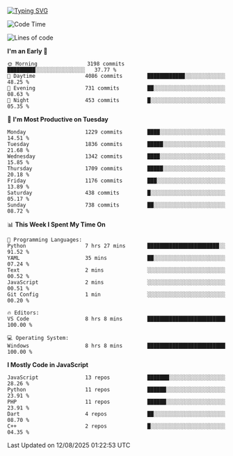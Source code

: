 [![Typing SVG](https://readme-typing-svg.demolab.com?font=Fira+Code&pause=1000&color=F7F7F7&random=false&width=435&lines=Hi+%F0%9F%91%8B%2C+I'm+Rafiu+Sidqi;Junior+Backend+Developer)](https://git.io/typing-svg)
<!--START_SECTION:waka-->
![Code Time](http://img.shields.io/badge/Code%20Time-843%20hrs%2024%20mins-blue)

![Lines of code](https://img.shields.io/badge/From%20Hello%20World%20I%27ve%20Written-2.6%20million%20lines%20of%20code-blue)

**I'm an Early 🐤** 

```text
🌞 Morning                3198 commits        █████████░░░░░░░░░░░░░░░░   37.77 % 
🌆 Daytime                4086 commits        ████████████░░░░░░░░░░░░░   48.25 % 
🌃 Evening                731 commits         ██░░░░░░░░░░░░░░░░░░░░░░░   08.63 % 
🌙 Night                  453 commits         █░░░░░░░░░░░░░░░░░░░░░░░░   05.35 % 
```
📅 **I'm Most Productive on Tuesday** 

```text
Monday                   1229 commits        ████░░░░░░░░░░░░░░░░░░░░░   14.51 % 
Tuesday                  1836 commits        █████░░░░░░░░░░░░░░░░░░░░   21.68 % 
Wednesday                1342 commits        ████░░░░░░░░░░░░░░░░░░░░░   15.85 % 
Thursday                 1709 commits        █████░░░░░░░░░░░░░░░░░░░░   20.18 % 
Friday                   1176 commits        ███░░░░░░░░░░░░░░░░░░░░░░   13.89 % 
Saturday                 438 commits         █░░░░░░░░░░░░░░░░░░░░░░░░   05.17 % 
Sunday                   738 commits         ██░░░░░░░░░░░░░░░░░░░░░░░   08.72 % 
```


📊 **This Week I Spent My Time On** 

```text
💬 Programming Languages: 
Python                   7 hrs 27 mins       ███████████████████████░░   91.52 % 
YAML                     35 mins             ██░░░░░░░░░░░░░░░░░░░░░░░   07.24 % 
Text                     2 mins              ░░░░░░░░░░░░░░░░░░░░░░░░░   00.52 % 
JavaScript               2 mins              ░░░░░░░░░░░░░░░░░░░░░░░░░   00.51 % 
Git Config               1 min               ░░░░░░░░░░░░░░░░░░░░░░░░░   00.20 % 

🔥 Editors: 
VS Code                  8 hrs 8 mins        █████████████████████████   100.00 % 

💻 Operating System: 
Windows                  8 hrs 8 mins        █████████████████████████   100.00 % 
```

**I Mostly Code in JavaScript** 

```text
JavaScript               13 repos            ███████░░░░░░░░░░░░░░░░░░   28.26 % 
Python                   11 repos            ██████░░░░░░░░░░░░░░░░░░░   23.91 % 
PHP                      11 repos            ██████░░░░░░░░░░░░░░░░░░░   23.91 % 
Dart                     4 repos             ██░░░░░░░░░░░░░░░░░░░░░░░   08.70 % 
C++                      2 repos             █░░░░░░░░░░░░░░░░░░░░░░░░   04.35 % 
```




 Last Updated on 12/08/2025 01:22:53 UTC
<!--END_SECTION:waka-->
